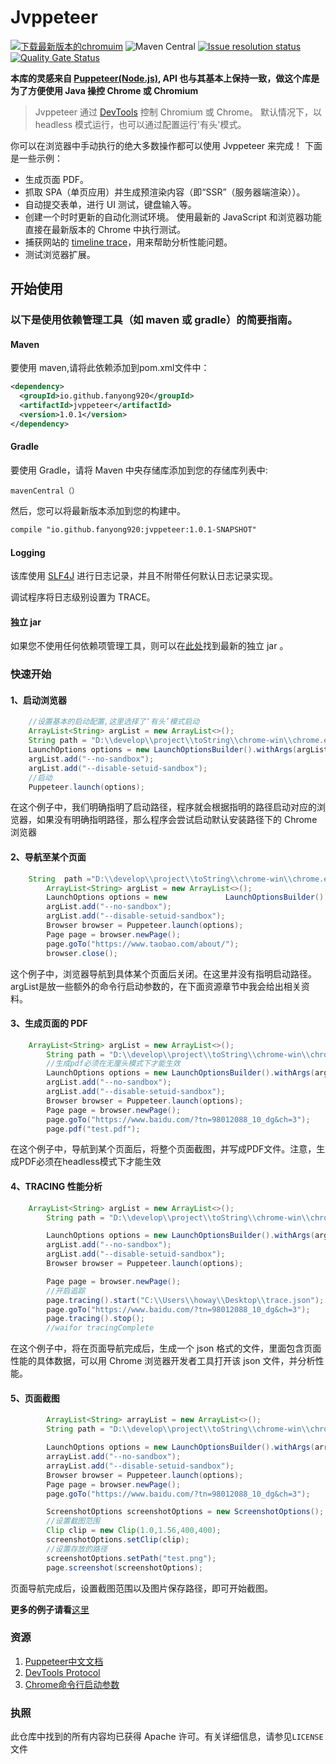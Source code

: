 # Jvppeteer
<p align = "left">
<a rel="nofollow" href="https://download-chromium.appspot.com/"><img src ="https://img.shields.io/badge/chromium%20download-latest-blue"  alt="下载最新版本的chromuim" style="max-width:100%;"></a> <a><img alt="Maven Central" src="https://img.shields.io/maven-central/v/io.github.fanyong920/jvppeteer"></a> <a href="https://github.com/fanyong920/jvppeteer/issues"><img alt="Issue resolution status" src="https://img.shields.io/github/issues/fanyong920/jvppeteer" style="max-width:100%;"></a>
    <a href="https://sonarcloud.io/dashboard?id=fanyong920_jvppeteer"><img alt="Quality Gate Status" src="https://sonarcloud.io/api/project_badges/measure?project=fanyong920_jvppeteer&metric=alert_status" style="max-width:100%;"></a>
</p>




**本库的灵感来自 [Puppeteer(Node.js)](https://github.com/puppeteer/puppeteer), API 也与其基本上保持一致，做这个库是为了方便使用 Java 操控 Chrome 或 Chromium**




   >Jvppeteer 通过 [DevTools](https://chromedevtools.github.io/devtools-protocol/) 控制 Chromium 或 Chrome。
   >默认情况下，以 headless 模式运行，也可以通过配置运行'有头'模式。


你可以在浏览器中手动执行的绝大多数操作都可以使用 Jvppeteer 来完成！ 下面是一些示例：

- 生成页面 PDF。
- 抓取 SPA（单页应用）并生成预渲染内容（即“SSR”（服务器端渲染））。
- 自动提交表单，进行 UI 测试，键盘输入等。
- 创建一个时时更新的自动化测试环境。 使用最新的 JavaScript 和浏览器功能直接在最新版本的 Chrome 中执行测试。
- 捕获网站的 [timeline trace](https://developers.google.com/web/tools/chrome-devtools/evaluate-performance/reference)，用来帮助分析性能问题。
- 测试浏览器扩展。

## 开始使用

### 以下是使用依赖管理工具（如 maven 或 gradle）的简要指南。
#### Maven
要使用 maven,请将此依赖添加到pom.xml文件中：

```xml
<dependency>
  <groupId>io.github.fanyong920</groupId>
  <artifactId>jvppeteer</artifactId>
  <version>1.0.1</version>
</dependency>
```

#### Gradle

要使用 Gradle，请将 Maven 中央存储库添加到您的存储库列表中:

```
mavenCentral（）
```

然后，您可以将最新版本添加到您的构建中。

```xml
compile "io.github.fanyong920:jvppeteer:1.0.1-SNAPSHOT"
```

#### Logging

该库使用 [SLF4J](https://www.slf4j.org/) 进行日志记录，并且不附带任何默认日志记录实现。

调试程序将日志级别设置为 TRACE。

#### 独立 jar

如果您不使用任何依赖项管理工具，则可以在[此处](https://github.com/fanyong920/jvppeteer/releases/latest)找到最新的独立 jar 。

### 快速开始

#### 1、启动浏览器

```java
	//设置基本的启动配置,这里选择了‘有头’模式启动
	ArrayList<String> argList = new ArrayList<>();
	String path = "D:\\develop\\project\\toString\\chrome-win\\chrome.exe";
	LaunchOptions options = new LaunchOptionsBuilder().withArgs(argList).withHeadless(false).withPipe(true).withExecutablePath(path).build();
	argList.add("--no-sandbox");
	argList.add("--disable-setuid-sandbox");
	//启动
	Puppeteer.launch(options);
```

在这个例子中，我们明确指明了启动路径，程序就会根据指明的路径启动对应的浏览器，如果没有明确指明路径，那么程序会尝试启动默认安装路径下的 Chrome 浏览器

#### 2、导航至某个页面

```java
	String  path ="D:\\develop\\project\\toString\\chrome-win\\chrome.exe";
        ArrayList<String> argList = new ArrayList<>();
        LaunchOptions options = new 			LaunchOptionsBuilder().withArgs(argList).withHeadless(false).withExecutablePath(path).build();
        argList.add("--no-sandbox");
        argList.add("--disable-setuid-sandbox");
        Browser browser = Puppeteer.launch(options);
        Page page = browser.newPage();
        page.goTo("https://www.taobao.com/about/");
        browser.close();
```

这个例子中，浏览器导航到具体某个页面后关闭。在这里并没有指明启动路径。argList是放一些额外的命令行启动参数的，在下面资源章节中我会给出相关资料。

#### 3、生成页面的 PDF

```java
	ArrayList<String> argList = new ArrayList<>();
        String path = "D:\\develop\\project\\toString\\chrome-win\\chrome.exe";
        //生成pdf必须在无厘头模式下才能生效
        LaunchOptions options = new LaunchOptionsBuilder().withArgs(argList).withHeadless(true).withExecutablePath(path).build();
        argList.add("--no-sandbox");
        argList.add("--disable-setuid-sandbox");
        Browser browser = Puppeteer.launch(options);
        Page page = browser.newPage();
        page.goTo("https://www.baidu.com/?tn=98012088_10_dg&ch=3");
        page.pdf("test.pdf");
```

在这个例子中，导航到某个页面后，将整个页面截图，并写成PDF文件。注意，生成PDF必须在headless模式下才能生效

#### 4、TRACING 性能分析

```java
	ArrayList<String> argList = new ArrayList<>();
        String path = "D:\\develop\\project\\toString\\chrome-win\\chrome.exe";

        LaunchOptions options = new LaunchOptionsBuilder().withArgs(argList).withHeadless(true).withExecutablePath(path).build();
        argList.add("--no-sandbox");
        argList.add("--disable-setuid-sandbox");
        Browser browser = Puppeteer.launch(options);

        Page page = browser.newPage();
        //开启追踪
        page.tracing().start("C:\\Users\\howay\\Desktop\\trace.json");
        page.goTo("https://www.baidu.com/?tn=98012088_10_dg&ch=3");
        page.tracing().stop();
        //waifor tracingComplete
```

在这个例子中，将在页面导航完成后，生成一个 json 格式的文件，里面包含页面性能的具体数据，可以用 Chrome 浏览器开发者工具打开该 json 文件，并分析性能。

#### 5、页面截图

```java
        ArrayList<String> arrayList = new ArrayList<>();
        String path = "D:\\develop\\project\\toString\\chrome-win\\chrome.exe";

        LaunchOptions options = new LaunchOptionsBuilder().withArgs(arrayList).withHeadless(true).withExecutablePath(path).build();
        arrayList.add("--no-sandbox");
        arrayList.add("--disable-setuid-sandbox");
        Browser browser = Puppeteer.launch(options);
        Page page = browser.newPage();
        page.goTo("https://www.baidu.com/?tn=98012088_10_dg&ch=3");

        ScreenshotOptions screenshotOptions = new ScreenshotOptions();
        //设置截图范围
        Clip clip = new Clip(1.0,1.56,400,400);
        screenshotOptions.setClip(clip);
        //设置存放的路径
        screenshotOptions.setPath("test.png");
        page.screenshot(screenshotOptions);

```

页面导航完成后，设置截图范围以及图片保存路径，即可开始截图。

**更多的例子请看**[这里](https://github.com/fanyong920/jvppeteer/tree/master/example/src/main/java/com/ruiyun/example)

### 资源

1. [Puppeteer中文文档](https://zhaoqize.github.io/puppeteer-api-zh_CN/#/)
2. [DevTools Protocol](https://chromedevtools.github.io/devtools-protocol/)
3. [Chrome命令行启动参数](https://peter.sh/experiments/chromium-command-line-switches/)

### 执照

此仓库中找到的所有内容均已获得 Apache 许可。有关详细信息，请参见`LICENSE`文件

